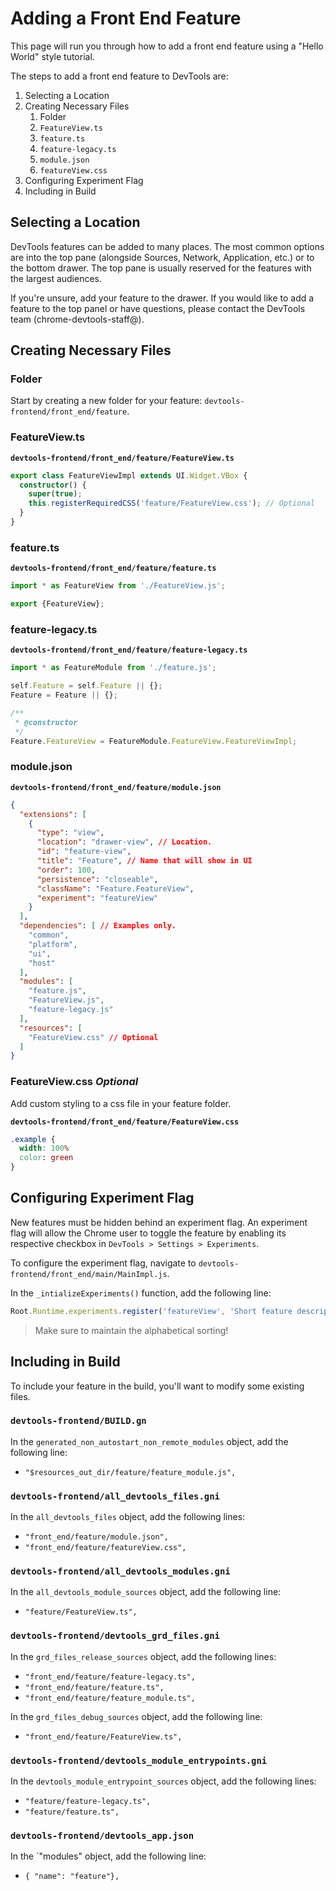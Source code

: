 # Adding a Front End Feature

This page will run you through how to add a front end feature using a "Hello World" style tutorial.

The steps to add a front end feature to DevTools are:

1. Selecting a Location
2. Creating Necessary Files
    1. Folder
    2. `FeatureView.ts`
    3. `feature.ts`
    4. `feature-legacy.ts`
    5. `module.json`
    6. `featureView.css`
3. Configuring Experiment Flag
4. Including in Build

## Selecting a Location

DevTools features can be added to many places. The most common options are into the top pane (alongside Sources, Network, Application, etc.) or to the bottom drawer. The top pane is usually reserved for the features with the largest audiences.

If you're unsure, add your feature to the drawer. If you would like to add a feature to the top panel or have questions, please contact the DevTools team (chrome-devtools-staff@).


## Creating Necessary Files

### Folder

Start by creating a new folder for your feature: `devtools-frontend/front_end/feature`.

### FeatureView.ts

**`devtools-frontend/front_end/feature/FeatureView.ts`**
```typescript
export class FeatureViewImpl extends UI.Widget.VBox {
  constructor() {
    super(true);
    this.registerRequiredCSS('feature/FeatureView.css'); // Optional
  }
}
```

### feature.ts

**`devtools-frontend/front_end/feature/feature.ts`**
```typescript
import * as FeatureView from './FeatureView.js';

export {FeatureView};
```

### feature-legacy.ts

**`devtools-frontend/front_end/feature/feature-legacy.ts`**
```typescript
import * as FeatureModule from './feature.js';

self.Feature = self.Feature || {};
Feature = Feature || {};

/**
 * @constructor
 */
Feature.FeatureView = FeatureModule.FeatureView.FeatureViewImpl;
```

### module.json

**`devtools-frontend/front_end/feature/module.json`**
```json
{
  "extensions": [
    {
      "type": "view",
      "location": "drawer-view", // Location.
      "id": "feature-view",
      "title": "Feature", // Name that will show in UI
      "order": 100,
      "persistence": "closeable",
      "className": "Feature.FeatureView",
      "experiment": "featureView"
    }
  ],
  "dependencies": [ // Examples only.
    "common",
    "platform",
    "ui",
    "host"
  ],
  "modules": [
    "feature.js",
    "FeatureView.js",
    "feature-legacy.js"
  ],
  "resources": [
    "FeatureView.css" // Optional
  ]
}
```

### FeatureView.css *Optional*

Add custom styling to a css file in your feature folder.

**`devtools-frontend/front_end/feature/FeatureView.css`**
```css
.example {
  width: 100%
  color: green
}
```

## Configuring Experiment Flag

New features must be hidden behind an experiment flag. An experiment flag will allow the Chrome user to toggle the feature by enabling its respective checkbox in `DevTools > Settings > Experiments`.

To configure the experiment flag, navigate to `devtools-frontend/front_end/main/MainImpl.js`.

In the `_intializeExperiments()` function, add the following line:

```javascript
Root.Runtime.experiments.register('featureView', 'Short feature description');
```

> Make sure to maintain the alphabetical sorting!

## Including in Build

To include your feature in the build, you'll want to modify some existing files.

### `devtools-frontend/BUILD.gn`
In the `generated_non_autostart_non_remote_modules` object, add the following line:

  - `"$resources_out_dir/feature/feature_module.js",`

### `devtools-frontend/all_devtools_files.gni`

In the `all_devtools_files` object, add the following lines:

  - `"front_end/feature/module.json",`
  - `"front_end/feature/featureView.css",`

### `devtools-frontend/all_devtools_modules.gni`
In the `all_devtools_module_sources` object, add the following line:

  - `"feature/FeatureView.ts",`

### `devtools-frontend/devtools_grd_files.gni`
In the `grd_files_release_sources` object, add the following lines:
  - `"front_end/feature/feature-legacy.ts",`
  - `"front_end/feature/feature.ts",`
  - `"front_end/feature/feature_module.ts",`

In the `grd_files_debug_sources` object, add the following line:

  - `"front_end/feature/FeatureView.ts",`

### `devtools-frontend/devtools_module_entrypoints.gni`
In the `devtools_module_entrypoint_sources` object, add the following lines:
  - `"feature/feature-legacy.ts",`
  - `"feature/feature.ts",`

### `devtools-frontend/devtools_app.json`

In the `"modules" object, add the following line:

- `{ "name": "feature"},`


